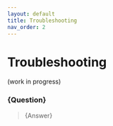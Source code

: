 ```yaml
---
layout: default
title: Troubleshooting
nav_order: 2
---
```


# Troubleshooting

(work in progress)
### {Question}
> {Answer}

